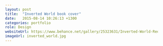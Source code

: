 ```yaml
---
layout: post
title:  "Inverted World book cover"
date:   2015-08-14 10:26:13 +1300
categories: portfolio
role: Design
websiteUrl: https://www.behance.net/gallery/25323631/Inverted-World-Redesign
imageUrl: inverted_world.jpg
---
```

 
